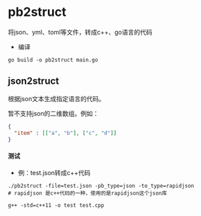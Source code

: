 
# pb2struct
将json、yml、toml等文件，转成c++、go语言的代码
* 编译
```shell script
go build -o pb2struct main.go
```



## json2struct
根据json文本生成指定语言的代码。

暂不支持json的二维数组。例如：
```json
{
  "item" : [["a", "b"], ["c", "d"]]
}
```
#### 测试
* 例：test.json转成c++代码
```shell script
./pb2struct -file=test.json -pb_type=json -to_type=rapidjson
# rapidjson 是c++代码的一种，使用的是rapidjson这个json库
```

```shell script
g++ -std=c++11 -o test test.cpp
```